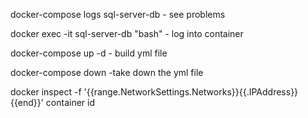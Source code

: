docker-compose logs sql-server-db   - see problems

docker exec -it sql-server-db "bash" - log into container

docker-compose up -d      - build yml file


docker-compose down   -take down the yml file



docker inspect -f '{{range.NetworkSettings.Networks}}{{.IPAddress}}{{end}}' container id     